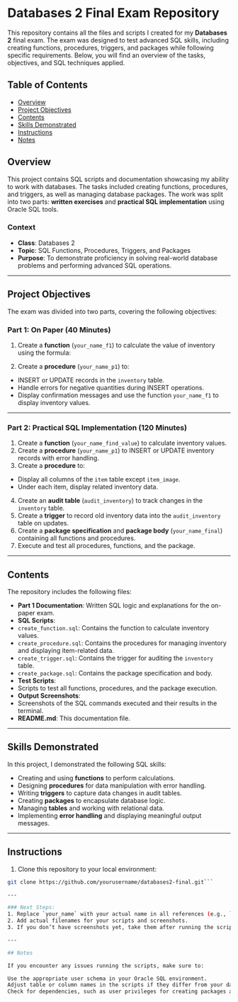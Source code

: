# Databases 2 Final Exam Repository

This repository contains all the files and scripts I created for my **Databases 2** final exam. The exam was designed to test advanced SQL skills, including creating functions, procedures, triggers, and packages while following specific requirements. Below, you will find an overview of the tasks, objectives, and SQL techniques applied.

## Table of Contents
- [Overview](#overview)
- [Project Objectives](#project-objectives)
- [Contents](#contents)
- [Skills Demonstrated](#skills-demonstrated)
- [Instructions](#instructions)
- [Notes](#notes)

## Overview
This project contains SQL scripts and documentation showcasing my ability to work with databases. The tasks included creating functions, procedures, and triggers, as well as managing database packages. The work was split into two parts: **written exercises** and **practical SQL implementation** using Oracle SQL tools.

### Context
- **Class**: Databases 2
- **Topic**: SQL Functions, Procedures, Triggers, and Packages
- **Purpose**: To demonstrate proficiency in solving real-world database problems and performing advanced SQL operations.

---

## Project Objectives
The exam was divided into two parts, covering the following objectives:

### Part 1: On Paper (40 Minutes)
1. Create a **function** (`your_name_f1`) to calculate the value of inventory using the formula:


2. Create a **procedure** (`your_name_p1`) to:
- INSERT or UPDATE records in the `inventory` table.
- Handle errors for negative quantities during INSERT operations.
- Display confirmation messages and use the function `your_name_f1` to display inventory values.

---

### Part 2: Practical SQL Implementation (120 Minutes)
1. Create a **function** (`your_name_find_value`) to calculate inventory values.
2. Create a **procedure** (`your_name_p1`) to INSERT or UPDATE inventory records with error handling.
3. Create a **procedure** to:
- Display all columns of the `item` table except `item_image`.
- Under each item, display related inventory data.
4. Create an **audit table** (`audit_inventory`) to track changes in the `inventory` table.
5. Create a **trigger** to record old inventory data into the `audit_inventory` table on updates.
6. Create a **package specification** and **package body** (`your_name_final`) containing all functions and procedures.
7. Execute and test all procedures, functions, and the package.

---

## Contents
The repository includes the following files:
- **Part 1 Documentation**: Written SQL logic and explanations for the on-paper exam.
- **SQL Scripts**:
- `create_function.sql`: Contains the function to calculate inventory values.
- `create_procedure.sql`: Contains the procedures for managing inventory and displaying item-related data.
- `create_trigger.sql`: Contains the trigger for auditing the `inventory` table.
- `create_package.sql`: Contains the package specification and body.
- **Test Scripts**:
- Scripts to test all functions, procedures, and the package execution.
- **Output Screenshots**:
- Screenshots of the SQL commands executed and their results in the terminal.
- **README.md**: This documentation file.

---

## Skills Demonstrated
In this project, I demonstrated the following SQL skills:
- Creating and using **functions** to perform calculations.
- Designing **procedures** for data manipulation with error handling.
- Writing **triggers** to capture data changes in audit tables.
- Creating **packages** to encapsulate database logic.
- Managing **tables** and working with relational data.
- Implementing **error handling** and displaying meaningful output messages.

---

## Instructions
1. Clone this repository to your local environment:

```bash
git clone https://github.com/yourusername/databases2-final.git```

---

### Next Steps:
1. Replace `your_name` with your actual name in all references (e.g., `john_doe_f1`).
2. Add actual filenames for your scripts and screenshots.
3. If you don’t have screenshots yet, take them after running the scripts and update the README file paths.

---

## Notes

If you encounter any issues running the scripts, make sure to:

Use the appropriate user schema in your Oracle SQL environment.
Adjust table or column names in the scripts if they differ from your database setup.
Check for dependencies, such as user privileges for creating packages and triggers.
